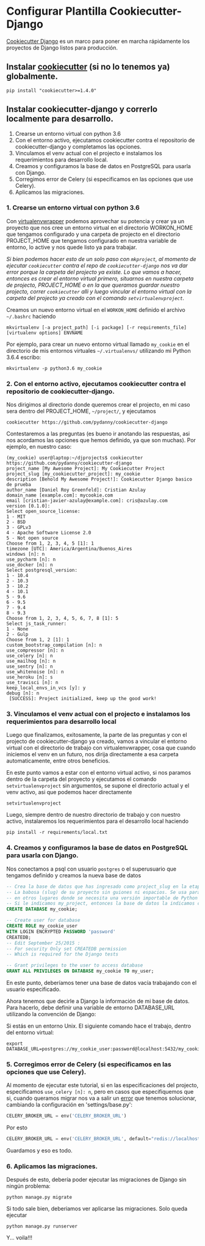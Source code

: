 # Configurar Plantilla Cookiecutter-Django

[Cookiecutter Django](https://github.com/pydanny/cookiecutter-django) es un marco para poner en marcha rápidamente los proyectos de Django listos para producción.

## Instalar [cookiecutter](https://github.com/audreyr/cookiecutter) (si no lo tenemos ya) globalmente.

```console
pip install "cookiecutter>=1.4.0"
```

## Instalar cookiecutter-django y correrlo localmente para desarrollo.

1. Crearse un entorno virtual con python 3.6
2. Con el entorno activo, ejecutamos cookiecutter contra el repositorio de cookiecutter-django y completamos las opciones.
3. Vinculamos el venv actual con el projecto e instalamos los requerimientos para desarrollo local.
4. Creamos y configuramos la base de datos en PostgreSQL para usarla con Django.
5. Corregimos error de Celery (si especificamos en las opciones que use Celery).
6. Aplicamos las migraciones.

### 1. Crearse un entorno virtual con python 3.6

Con [virtualenvwrapper](https://virtualenvwrapper.readthedocs.io/en/latest/projects.html) podemos aprovechar su potencia y crear ya un proyecto que nos cree un entorno virtual en el directorio WORKON_HOME que tengamos configurado y una carpeta de projecto en el directorio PROJECT_HOME que tengamos configurado en nuestra variable de entorno, lo active y nos quede listo ya para trabajar.

*Si bien podemos hacer esto de un solo paso con `mkproject`, al momento de ejecutar `cookiecutter` contra el repo de `cookiecutter-django` nos va dar error porque la carpeta del projecto ya existe. Lo que vamos a hacer, entonces es crear el entorno virtual primero, situarnos en nuestra carpeta de projecto, PROJECT_HOME o en la que queramos guardar nuestro projecto, correr `cookiecutter` alli y luego vincular el entorno virtual con la carpeta del projecto ya creado con el comando `setvirtualenvproject`.*

Creamos un nuevo entorno virtual en el `WORKON_HOME` definido el archivo `~/.bashrc` haciendo

```console
mkvirtualenv [-a project_path] [-i package] [-r requirements_file] [virtualenv options] ENVNAME
```

Por ejemplo, para crear un nuevo entorno virtual llamado `my_cookie` en el directorio de mis entornos virtuales `~/.virtualenvs/` utilizando mi Python 3.6.4 escribo:

```console
mkvirtualenv -p python3.6 my_cookie
```

### 2. Con el entorno activo, ejecutamos cookiecutter contra el repositorio de cookiecutter-django.

Nos dirigimos al directorio donde queremos crear el projecto, en mi caso sera dentro del PROJECT_HOME, `~/project/`, y ejecutamos

```console
cookiecutter https://github.com/pydanny/cookiecutter-django
```

Contestaremos a las preguntas (es bueno ir anotando las respuestas, asi nos acordamos las opciones que hemos definido, ya que son muchas). Por ejemplo, en nuestro caso:

```console
(my_cookie) user@laptop:~/djprojects$ cookiecutter https://github.com/pydanny/cookiecutter-django
project_name [My Awesome Project]: My Cookiecutter Project
project_slug [my_cookiecutter_project]: my_cookie           
description [Behold My Awesome Project!]: Cookiecutter Django basico de prueba
author_name [Daniel Roy Greenfeld]: Cristian Azulay
domain_name [example.com]: mycookie.com
email [cristian-javier-azulay@example.com]: cris@azulay.com
version [0.1.0]: 
Select open_source_license:
1 - MIT
2 - BSD
3 - GPLv3
4 - Apache Software License 2.0
5 - Not open source
Choose from 1, 2, 3, 4, 5 [1]: 1
timezone [UTC]: America/Argentina/Buenos_Aires
windows [n]: n
use_pycharm [n]: n
use_docker [n]: n
Select postgresql_version:
1 - 10.4
2 - 10.3
3 - 10.2
4 - 10.1
5 - 9.6
6 - 9.5
7 - 9.4
8 - 9.3
Choose from 1, 2, 3, 4, 5, 6, 7, 8 [1]: 5
Select js_task_runner:
1 - None
2 - Gulp
Choose from 1, 2 [1]: 1
custom_bootstrap_compilation [n]: n
use_compressor [n]: n
use_celery [n]: n
use_mailhog [n]: n
use_sentry [n]: n
use_whitenoise [n]: n
use_heroku [n]: s
use_travisci [n]: n
keep_local_envs_in_vcs [y]: y
debug [n]: n
 [SUCCESS]: Project initialized, keep up the good work!
```

### 3. Vinculamos el venv actual con el projecto e instalamos los requerimientos para desarrollo local

Luego que finalizamos, exitosamente, la parte de las preguntas y con el projecto de cookiecutter-django ya creado, vamos a vincular el entorno virtual con el directorio de trabajo con virtualenvwrapper, cosa que cuando iniciemos el venv en un futuro, nos dirija directamente a esa carpeta automaticamente, entre otros beneficios.

En este punto vamos a estar con el entorno virtual activo, si nos paramos dentro de la carpeta del proyecto y ejecutamos el comando `setvirtualenvproject` sin argumentos, se supone el directorio actual y el venv activo, asi que podemos hacer directamente 

```console
setvirtualenvproject
```

Luego, siempre dentro de nuestro directorio de trabajo y con nuestro  activo, instalaremos los requerimientos para el desarrollo local haciendo

```console
pip install -r requirements/local.txt
```

### 4. Creamos y configuramos la base de datos en PostgreSQL para usarla con Django.

Nos conectamos a psql con usuario `postgres` o el superusuario que tengamos definido y creamos la nueva base de datos

```sql
-- Crea la base de datos que has ingresado como project_slug en la etapa de configuración.
-- La babosa (slug) de su proyecto sin guiones ni espacios. Se usa para nombrar su repositorio y
-- en otros lugares donde se necesita una versión importable de Python del nombre de su proyecto.
-- Si le indicamos my_project, entonces la base de datos la indicamos como my_project
CREATE DATABASE my_cookie;

-- Create user for database
CREATE ROLE my_cookie_user 
WITH LOGIN ENCRYPTED PASSWORD 'password' 
CREATEDB;
-- Edit September 25/2015 : 
-- For security Only set CREATEDB permission
-- Which is required for the Django tests

-- Grant privileges to the user to access database
GRANT ALL PRIVILEGES ON DATABASE my_cookie TO my_user;
```
En este punto, deberíamos tener una base de datos vacía trabajando con el usuario especificado.

Ahora tenemos que decirle a Django la información de mi base de datos. Para hacerlo, debe definir una variable de entorno DATABASE_URL utilizando la convención de Django:

Si estás en un entorno Unix. El siguiente comando hace el trabajo, dentro del entorno virtual:

```console
export DATABASE_URL=postgres://my_cookie_user:password@localhost:5432/my_cookie
```

### 5. Corregimos error de Celery (si especificamos en las opciones que use Celery).

Al momento de ejecutar este tutorial, si en las especificaciones del projecto, especificamos `use_celery [n]: n`, pero en casos que especifiquemos que si, cuando queramos migrar nos va a salir un [error](https://github.com/pydanny/cookiecutter-django/issues/1741) que tenemos solucionar, cambiando la configuración en 'settings/base.py':

```python
CELERY_BROKER_URL = env('CELERY_BROKER_URL') 
```

Por esto

```python
CELERY_BROKER_URL = env('CELERY_BROKER_URL', default="redis://localhost:6379")
```

Guardamos y eso es todo.

### 6. Aplicamos las migraciones.

Después de esto, debería poder ejecutar las migraciones de Django sin ningún problema:

```console
python manage.py migrate
```

Si todo sale bien, deberiamos ver aplicarse las migraciones. Solo queda ejecutar

```console
python manage.py runserver
```

Y... voila!!!
